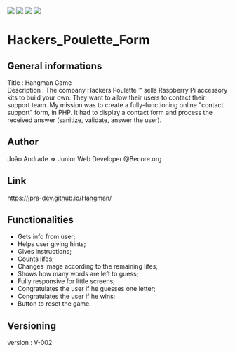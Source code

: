 
<img src="https://img.shields.io/badge/USES-HTML-blue?style=for-the-badge"> <img src="https://img.shields.io/badge/USES-CSS-blue?style=for-the-badge">
<img src="https://img.shields.io/badge/USES-SASS-blue?style=for-the-badge">
  <img src="https://img.shields.io/badge/MADE%20WITH-PHP-brightgreen?style=for-the-badge">


# Hackers_Poulette_Form



## General informations 
Title       : Hangman Game  
Description : The company Hackers Poulette ™ sells Raspberry Pi accessory kits to build your own. They want to allow their users to contact their support team. My mission was to create a fully-functioning online "contact support" form, in PHP.
It had to display a contact form and process the received answer (sanitize, validate, answer the user).


## Author
João Andrade => Junior Web Developer @Becore.org

## Link
https://jpra-dev.github.io/Hangman/


## Functionalities
- Gets info from user;
- Helps user giving hints;
- Gives instructions;
- Counts lifes;
- Changes image according to the remaining lifes;
- Shows how many words are left to guess;
- Fully responsive for little screens;
- Congratulates the user if he guesses one letter;
- Congratulates the user if he wins;
- Button to reset the game.


## Versioning 
version : V-002
